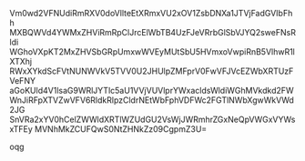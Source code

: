 Vm0wd2VFNUdiRmRXV0doVllteEtXRmxVU2xOV1ZsbDNXa1JTVjFadGVIbFhh
MXBQWVd4YWMxZHViRmRpClJrcElWbTB4UzFJeVRrbGlSbVJYQ2sweFNsRldi
WGhoVXpKT2MxZHVSbGRpUmxwWVEyMUtSbU5HVmxoVwpiRnB5VlhwR1lXTXhj
RWxXYkdScFVtNUNWVkV5TVV0U2JHUlpZMFprV0FwVFJVcEZWbXRTUzFVeFNY
aGoKUld4V1lsaG9WRlJYTlc5aU1VVjVUVlprYWxacldsWldiWGhMVkdkd2FW
WnJiRFpXTVZwVFV6RldkRlpzCldrNEtWbFphVDFWc2FGTlNWbXgwWkVWd2JG
SnVRa2xYV0hCelZWWldXRTlWZUdGU2VsWjJWRmhrZGxNeQpVWGxVYWsxTFEy
MVNhMkZCUFQwS0NtZHNkZz09CgpmZ3U=

oqg